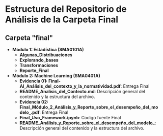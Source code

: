 # Estructura del Repositorio de Análisis de la Carpeta Final


## Carpeta "final"
- **Módulo 1: Estadística (SMA0101A)**
  - **Algunas_Distribuaciones**
  - **Explorando_bases**
  - **Transformaciones**
  - **Reporte_Final**
- **Módulo 2: Machine Learning (SMA0401A)**
  - **Evidencia 01: Final-AI_Análisis_del_contexto_y_la_normatividad.pdf**: Entrega Final
  - **README_Analisis_del_Contexto.md**: Descripción general del contenido y la estructura del archivo.
  - **Evidencia 02: Final_Módulo_2_Análisis_y_Reporte_sobre_el_desempeño_del_modelo_.pdf**: Entrega Final
  - **Final_Uso_Framework.ipynb**: Codigo fuente Final
  -  **README_Análisis_y_Reporte_sobre_el_desempeño_del_modelo_**: Descripción general del contenido y la estructura del archivo.



